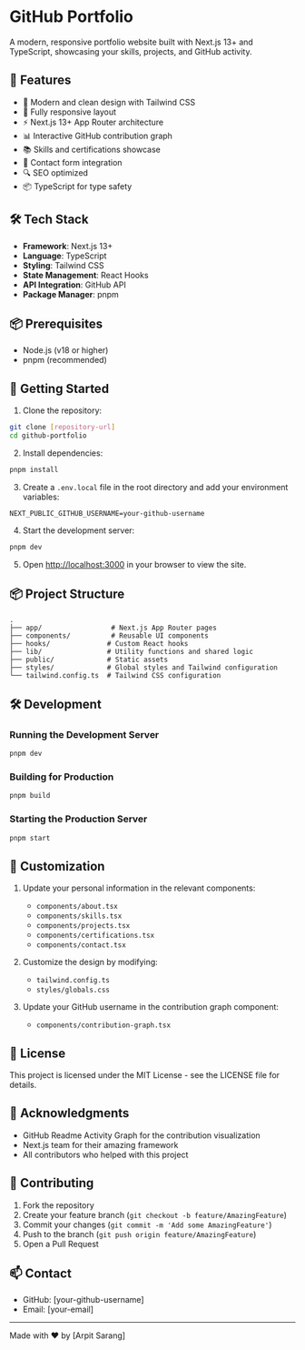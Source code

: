 # GitHub Portfolio

A modern, responsive portfolio website built with Next.js 13+ and TypeScript, showcasing your skills, projects, and GitHub activity.

## 🚀 Features

- 🎨 Modern and clean design with Tailwind CSS
- 📱 Fully responsive layout
- ⚡ Next.js 13+ App Router architecture
- 📊 Interactive GitHub contribution graph
- 📚 Skills and certifications showcase
- 📧 Contact form integration
- 🔍 SEO optimized
- 📦 TypeScript for type safety

## 🛠️ Tech Stack

- **Framework**: Next.js 13+
- **Language**: TypeScript
- **Styling**: Tailwind CSS
- **State Management**: React Hooks
- **API Integration**: GitHub API
- **Package Manager**: pnpm

## 📦 Prerequisites

- Node.js (v18 or higher)
- pnpm (recommended)

## 🚀 Getting Started

1. Clone the repository:
```bash
git clone [repository-url]
cd github-portfolio
```

2. Install dependencies:
```bash
pnpm install
```

3. Create a `.env.local` file in the root directory and add your environment variables:
```env
NEXT_PUBLIC_GITHUB_USERNAME=your-github-username
```

4. Start the development server:
```bash
pnpm dev
```

5. Open [http://localhost:3000](http://localhost:3000) in your browser to view the site.

## 📦 Project Structure

```
.
├── app/                 # Next.js App Router pages
├── components/          # Reusable UI components
├── hooks/              # Custom React hooks
├── lib/                # Utility functions and shared logic
├── public/             # Static assets
├── styles/             # Global styles and Tailwind configuration
└── tailwind.config.ts  # Tailwind CSS configuration
```

## 🛠️ Development

### Running the Development Server

```bash
pnpm dev
```

### Building for Production

```bash
pnpm build
```

### Starting the Production Server

```bash
pnpm start
```

## 📝 Customization

1. Update your personal information in the relevant components:
   - `components/about.tsx`
   - `components/skills.tsx`
   - `components/projects.tsx`
   - `components/certifications.tsx`
   - `components/contact.tsx`

2. Customize the design by modifying:
   - `tailwind.config.ts`
   - `styles/globals.css`

3. Update your GitHub username in the contribution graph component:
   - `components/contribution-graph.tsx`

## 📝 License

This project is licensed under the MIT License - see the LICENSE file for details.

## 🙏 Acknowledgments

- GitHub Readme Activity Graph for the contribution visualization
- Next.js team for their amazing framework
- All contributors who helped with this project

## 🤝 Contributing

1. Fork the repository
2. Create your feature branch (`git checkout -b feature/AmazingFeature`)
3. Commit your changes (`git commit -m 'Add some AmazingFeature'`)
4. Push to the branch (`git push origin feature/AmazingFeature`)
5. Open a Pull Request

## 📫 Contact

- GitHub: [your-github-username]
- Email: [your-email]

---

Made with ❤️ by [Arpit Sarang]
